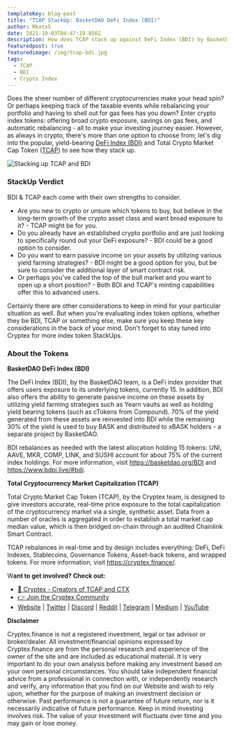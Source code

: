 ```yaml
---
templateKey: blog-post
title: "TCAP StackUp: BasketDAO DeFi Index (BDI)"
author: Mkatx5
date: 2021-10-03T04:47:19.856Z
description: How does TCAP stack up against DeFi Index (BDI) by BasketDAO?
featuredpost: true
featuredimage: /img/tcap-bdi.jpg
tags:
  - TCAP
  - BDI
  - Crypto Index
---
```

Does the sheer number of different cryptocurrencies make your head spin? Or perhaps keeping track of the taxable events while rebalancing your portfolio and having to shell out for gas fees has you down? Enter crypto index tokens: offering broad crypto exposure, savings on gas fees, and automatic rebalancing - all to make your investing journey easier. However, as always in crypto, there's more than one option to choose from; let's dig into the popular, yield-bearing [DeFi Index (BDI)](https://basketdao.org/BDI) and Total Crypto Market Cap Token ([TCAP](https://cryptex.finance/)) to see how they stack up.

![](/img/tcap-bdi-stackup-ifg.png "Stacking up TCAP and BDI")

### **StackUp Verdict**

BDI & TCAP each come with their own strengths to consider.

* Are you new to crypto or unsure which tokens to buy, but believe in the long-term growth of the crypto asset class and want broad exposure to it? - TCAP might be for you.
* Do you already have an established crypto portfolio and are just looking to specifically round out your DeFi exposure? - BDI could be a good option to consider.
* Do you want to earn passive income on your assets by utilizing various yield farming strategies? - BDI might be a good option for you, but be sure to consider the additional layer of smart contract risk.
* Or perhaps you've called the top of the bull market and you want to open up a short position? - Both BDI and TCAP's minting capabilities offer this to advanced users.

Certainly there are other considerations to keep in mind for your particular situation as well. But when you're evaluating index token options, whether they be BDI, TCAP or something else, make sure you keep these key considerations in the back of your mind. Don't forget to stay tuned into Cryptex for more index token StackUps.

### About the Tokens

**BasketDAO DeFi Index (BDI)**

The DeFi Index (BDI), by the BasketDAO team, is a DeFi index provider that offers users exposure to its underlying tokens, currently 15. In addition, BDI also offers the ability to generate passive income on these assets by utilizing yield farming strategies such as Yearn vaults as well as holding yield bearing tokens (such as cTokens from Compound). 70% of the yield generated from these assets are reinvested into BDI while the remaining 30% of the yield is used to buy BASK and distributed to xBASK holders - a separate project by BasketDAO.

BDI rebalances as needed with the latest allocation holding 15 tokens: UNI, AAVE, MKR, COMP, LINK, and SUSHI account for about 75% of the current index holdings. For more information, visit [](https://basketdao.org/BDI)<https://basketdao.org/BDI> and [](https://www.bdpi.live/#bdi)<https://www.bdpi.live/#bdi>.

**Total Cryptocurrency Market Capitalization (TCAP)**

Total Crypto Market Cap Token (TCAP), by the Cryptex team, is designed to give investors accurate, real-time price exposure to the total capitalization of the cryptocurrency market via a single, synthetic asset. Data from a number of oracles is aggregated in order to establish a total market cap median value, which is then bridged on-chain through an audited Chainlink Smart Contract.

TCAP rebalances in real-time and by design includes everything: DeFi, DeFi Indexes, Stablecoins, Governance Tokens, Asset-back tokens, and wrapped tokens. For more information, visit [](https://cryptex.finance/)<https://cryptex.finance/>.

W**ant to get involved? Check out:**

* [👥 Cryptex - Creators of TCAP and CTX](https://cryptex.finance/)
* [👉 Join the Cryptex Community](https://cryptex.finance/#community)
* [Website](https://cryptex.finance/) | [Twitter](https://twitter.com/CryptexFinance) | [Discord](https://discord.gg/b8XgHYbkaN) | [Reddit](https://www.reddit.com/r/TotalCryptoMarketCap/) | [Telegram](https://t.me/cryptexfinance) | [Medium](https://medium.com/cryptexfinance) | [YouTube](https://www.youtube.com/channel/UCdN17zdr5MCDph75srdhutQ)

**Disclaimer**

Cryptex.finance is not a registered investment, legal or tax advisor or broker/dealer. All investment/financial opinions expressed by Cryptex.finance are from the personal research and experience of the owner of the site and are included as educational material. It is very important to do your own analysis before making any investment based on your own personal circumstances. You should take independent financial advice from a professional in connection with, or independently research and verify, any information that you find on our Website and wish to rely upon, whether for the purpose of making an investment decision or otherwise. Past performance is not a guarantee of future return, nor is it necessarily indicative of future performance. Keep in mind investing involves risk. The value of your investment will fluctuate over time and you may gain or lose money.